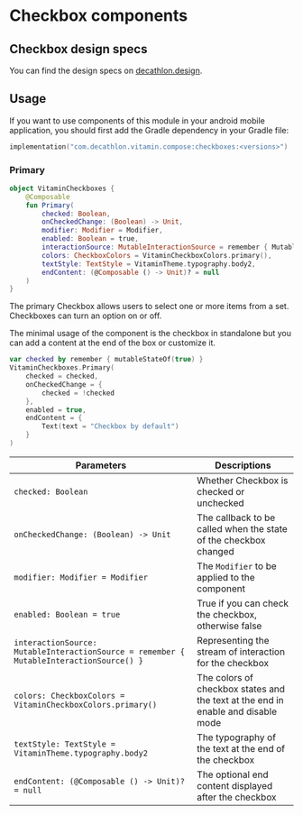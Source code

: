 # Checkbox components

## Checkbox design specs

You can find the design specs on [decathlon.design](https://www.decathlon.design/).

## Usage

If you want to use components of this module in your android mobile application, you should
first add the Gradle dependency in your Gradle file:

```kotlin
implementation("com.decathlon.vitamin.compose:checkboxes:<versions>")
```

### Primary

```kotlin
object VitaminCheckboxes {
    @Composable
    fun Primary(
        checked: Boolean,
        onCheckedChange: (Boolean) -> Unit,
        modifier: Modifier = Modifier,
        enabled: Boolean = true,
        interactionSource: MutableInteractionSource = remember { MutableInteractionSource() },
        colors: CheckboxColors = VitaminCheckboxColors.primary(),
        textStyle: TextStyle = VitaminTheme.typography.body2,
        endContent: (@Composable () -> Unit)? = null
    )
}
```

The primary Checkbox allows users to select one or more items from a set. Checkboxes can turn an
option on or off.

The minimal usage of the component is the checkbox in standalone but you can add a content at the
end of the box or customize it.

```kotlin
var checked by remember { mutableStateOf(true) }
VitaminCheckboxes.Primary(
    checked = checked,
    onCheckedChange = {
        checked = !checked
    },
    enabled = true,
    endContent = {
        Text(text = "Checkbox by default")
    }
)
```

Parameters | Descriptions
-- | --
`checked: Boolean` | Whether Checkbox is checked or unchecked
`onCheckedChange: (Boolean) -> Unit` | The callback to be called when the state of the checkbox changed
`modifier: Modifier = Modifier` | The `Modifier` to be applied to the component
`enabled: Boolean = true` | True if you can check the checkbox, otherwise false
`interactionSource: MutableInteractionSource = remember { MutableInteractionSource() }` | Representing the stream of interaction for the checkbox
`colors: CheckboxColors = VitaminCheckboxColors.primary()` | The colors of checkbox states and the text at the end in enable and disable mode
`textStyle: TextStyle = VitaminTheme.typography.body2` | The typography of the text at the end of the checkbox
`endContent: (@Composable () -> Unit)? = null` | The optional end content displayed after the checkbox
